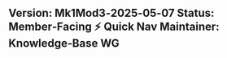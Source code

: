 **Version:** Mk1Mod3‑2025‑05‑07
**Status:** Member‑Facing ⚡ Quick Nav
**Maintainer:** Knowledge‑Base WG  
---